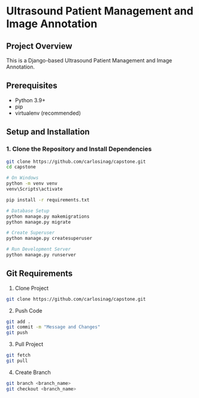# Ultrasound Patient Management and Image Annotation

## Project Overview
This is a Django-based Ultrasound Patient Management and Image Annotation.

## Prerequisites
- Python 3.9+
- pip
- virtualenv (recommended)

## Setup and Installation

### 1. Clone the Repository and Install Dependencies
```bash
git clone https://github.com/carlosinag/capstone.git
cd capstone

# On Windows
python -m venv venv
venv\Scripts\activate

pip install -r requirements.txt

# Database Setup
python manage.py makemigrations
python manage.py migrate

# Create Superuser
python manage.py createsuperuser

# Run Development Server
python manage.py runserver
```

## Git Requirements
1. Clone Project
```bash
git clone https://github.com/carlosinag/capstone.git
```

2. Push Code
```bash
git add .
git commit -m "Message and Changes"
git push
```

3. Pull Project
```bash
git fetch
git pull
```

4. Create Branch
```bash
git branch <branch_name>
git checkout <branch_name>
